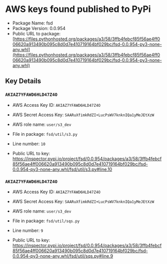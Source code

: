 # AWS keys found published to PyPi

* Package Name: fsd
* Package Version: 0.0.954
* Public URL to package: [https://files.pythonhosted.org/packages/a3/58/3ffb4febcf85f56ae4ff006620a913490b095c8d0d7e410719164bf029bc/fsd-0.0.954-py3-none-any.whl](https://files.pythonhosted.org/packages/a3/58/3ffb4febcf85f56ae4ff006620a913490b095c8d0d7e410719164bf029bc/fsd-0.0.954-py3-none-any.whl)

## Key Details

### `AKIAZ7YFAWD6HLD47Z4O`

* AWS Access Key ID: `AKIAZ7YFAWD6HLD47Z4O`
* AWS Secret Access Key: `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` 
* AWS role name: `user/s3_dev`
* File in package: `fsd/util/s3.py`
* Line number: `10`

* Public URL to key: https://inspector.pypi.io/project/fsd/0.0.954/packages/a3/58/3ffb4febcf85f56ae4ff006620a913490b095c8d0d7e410719164bf029bc/fsd-0.0.954-py3-none-any.whl/fsd/util/s3.py#line.10



### `AKIAZ7YFAWD6HLD47Z4O`

* AWS Access Key ID: `AKIAZ7YFAWD6HLD47Z4O`
* AWS Secret Access Key: `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` 
* AWS role name: `user/s3_dev`
* File in package: `fsd/util/sqs.py`
* Line number: `9`

* Public URL to key: https://inspector.pypi.io/project/fsd/0.0.954/packages/a3/58/3ffb4febcf85f56ae4ff006620a913490b095c8d0d7e410719164bf029bc/fsd-0.0.954-py3-none-any.whl/fsd/util/sqs.py#line.9



